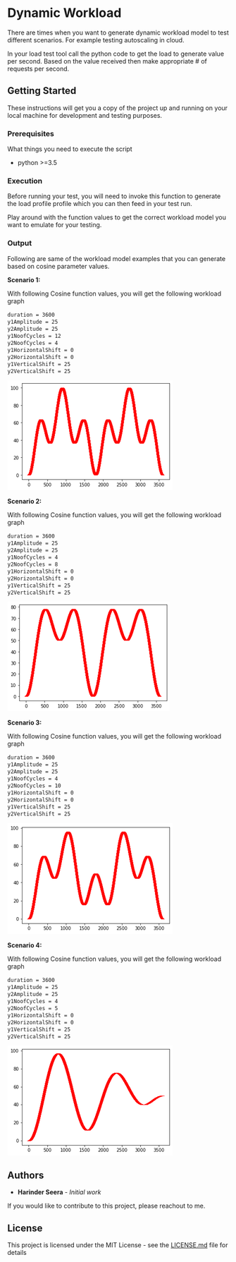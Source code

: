 # Dynamic Workload
There are times when you want to generate dynamic workload model to test different scenarios. For example testing autoscaling in cloud. 

In your load test tool call the python code to get the load to generate value per second. Based on the value received then make appropriate # of requests per second.

## Getting Started

These instructions will get you a copy of the project up and running on your local machine for development and testing purposes.

### Prerequisites

What things you need to execute the script

* python >=3.5


### Execution

Before running your test, you will need to invoke this function to generate the load profile profile which you can then feed in your test run.

Play around with the function values to get the correct workload model you want to emulate for your testing.

### Output
Following are same of the workload model examples that you can generate based on cosine parameter values.

**Scenario 1:**

With following Cosine function values, you will get the following workload graph
```
duration = 3600
y1Amplitude = 25
y2Amplitude = 25
y1NoofCycles = 12
y2NoofCycles = 4
y1HorizontalShift = 0
y2HorizontalShift = 0
y1VerticalShift = 25
y2VerticalShift = 25
```
![Alt text](/image/Image1.png?raw=true "Optional Title")


**Scenario 2:**

With following Cosine function values, you will get the following workload graph
```
duration = 3600
y1Amplitude = 25
y2Amplitude = 25
y1NoofCycles = 4
y2NoofCycles = 8
y1HorizontalShift = 0
y2HorizontalShift = 0
y1VerticalShift = 25
y2VerticalShift = 25
```
![Alt text](/image/Image2.png?raw=true "Optional Title")

**Scenario 3:**

With following Cosine function values, you will get the following workload graph
```
duration = 3600
y1Amplitude = 25
y2Amplitude = 25
y1NoofCycles = 4
y2NoofCycles = 10
y1HorizontalShift = 0
y2HorizontalShift = 0
y1VerticalShift = 25
y2VerticalShift = 25
```
![Alt text](/image/Image3.png?raw=true "Optional Title")

**Scenario 4:**

With following Cosine function values, you will get the following workload graph
```
duration = 3600
y1Amplitude = 25
y2Amplitude = 25
y1NoofCycles = 4
y2NoofCycles = 5
y1HorizontalShift = 0
y2HorizontalShift = 0
y1VerticalShift = 25
y2VerticalShift = 25
```
![Alt text](/image/Image4.png?raw=true "Optional Title")

## Authors

* **Harinder Seera** - *Initial work*

If you would like to contribute to this project, please reachout to me.

## License

This project is licensed under the MIT License - see the [LICENSE.md](LICENSE.md) file for details
